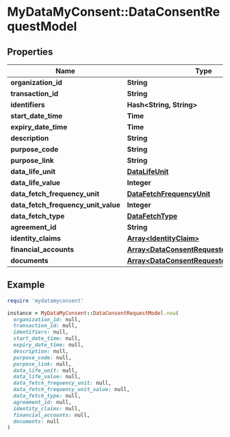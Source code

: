 # MyDataMyConsent::DataConsentRequestModel

## Properties

| Name | Type | Description | Notes |
| ---- | ---- | ----------- | ----- |
| **organization_id** | **String** |  | [optional] |
| **transaction_id** | **String** |  | [optional] |
| **identifiers** | **Hash&lt;String, String&gt;** |  | [optional] |
| **start_date_time** | **Time** |  | [optional] |
| **expiry_date_time** | **Time** |  | [optional] |
| **description** | **String** |  | [optional] |
| **purpose_code** | **String** |  | [optional] |
| **purpose_link** | **String** |  | [optional] |
| **data_life_unit** | [**DataLifeUnit**](DataLifeUnit.md) |  | [optional] |
| **data_life_value** | **Integer** |  | [optional] |
| **data_fetch_frequency_unit** | [**DataFetchFrequencyUnit**](DataFetchFrequencyUnit.md) |  | [optional] |
| **data_fetch_frequency_unit_value** | **Integer** |  | [optional] |
| **data_fetch_type** | [**DataFetchType**](DataFetchType.md) |  | [optional] |
| **agreement_id** | **String** |  | [optional] |
| **identity_claims** | [**Array&lt;IdentityClaim&gt;**](IdentityClaim.md) |  | [optional] |
| **financial_accounts** | [**Array&lt;DataConsentRequestedFaDto&gt;**](DataConsentRequestedFaDto.md) |  | [optional] |
| **documents** | [**Array&lt;DataConsentRequestedDocumentDto&gt;**](DataConsentRequestedDocumentDto.md) |  | [optional] |

## Example

```ruby
require 'mydatamyconsent'

instance = MyDataMyConsent::DataConsentRequestModel.new(
  organization_id: null,
  transaction_id: null,
  identifiers: null,
  start_date_time: null,
  expiry_date_time: null,
  description: null,
  purpose_code: null,
  purpose_link: null,
  data_life_unit: null,
  data_life_value: null,
  data_fetch_frequency_unit: null,
  data_fetch_frequency_unit_value: null,
  data_fetch_type: null,
  agreement_id: null,
  identity_claims: null,
  financial_accounts: null,
  documents: null
)
```

